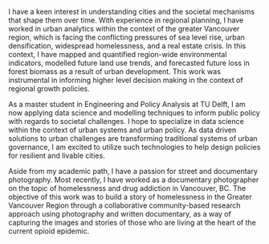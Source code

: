 ﻿---
# Display name
name: Leonardo Nicoletti

# Username (this should match the folder name)
authors:
- leonardonicoletti

# Is this the primary user of the site?
superuser: false

# Role/position
role: Master Student of Engineering and Policy Analysis

# Organizations/Affiliations
organizations:
- name: Delft University of Technology
  url: ""

# Short bio (displayed in user profile at end of posts)
bio: An aspiring urban data scientist, with interests in climate change resilience, social planning, and mobility.

interests:
- Urban Analytics
- Data Science and Visualisation
- Regional Policy / Planning
- Scenario and Long Range Planning
- Urban Resilience
- Social Inclusion / Fairness
- Urban Mobility

education:
  courses:
  - course: MSc in Engineering and Policy Analysis
    institution: Delft University of Technology
    year: 2021
  - course: Bachelor of Urban Forestry, Minor in Landscape and Recreation Planning
    institution: University of British Columbia
    year: 2018

# Social/Academic Networking
# For available icons, see: https://sourcethemes.com/academic/docs/widgets/#icons
#   For an email link, use "fas" icon pack, "envelope" icon, and a link in the
#   form "mailto:your-email@example.com" or "#contact" for contact widget.
social:
- icon: paper-plane
  icon_pack: fas
  link: 'mailto:l.a.nicoletti@student.tudelft.nl'  # For a direct email link, use "mailto:test@example.org".
- icon: linkedin-in
  icon_pack: fab
  link: www.linkedin.com/in/leonardonicoletti
- icon: github
  icon_pack: fab
  link: https://github.com/lnicoletti
# Link to a PDF of your resume/CV from the About widget.
# To enable, copy your resume/CV to `static/files/cv.pdf` and uncomment the lines below.
- icon: cv
  icon_pack: ai
  link: https://drive.google.com/file/d/1Tr9gmM6Lj-RjxWAwovFLd4Ps3d9s7Yb5/view?usp=sharing

# Enter email to display Gravatar (if Gravatar enabled in Config)
email: ""

# Organizational groups that you belong to (for People widget)
#   Set this to `[]` or comment out if you are not using People widget.
user_groups:
- Research Assistants
---

I have a keen interest in understanding cities and the societal mechanisms that shape them over time. With experience in regional planning, I have worked in urban analytics within the context of the greater Vancouver region, which is facing the conflicting pressures of sea level rise, urban densification, widespread homelessness, and a real estate crisis. In this context, I have mapped and quantified region-wide environmental indicators, modelled future land use trends, and forecasted future loss in forest biomass as a result of urban development. This work was instrumental in informing higher level decision making in the context of regional growth policies.

As a master student in Engineering and Policy Analysis at TU Delft, I am now applying data science and modelling techniques to inform public policy with regards to societal challenges. I hope to specialize in data science within the context of urban systems and urban policy. As data driven solutions to urban challenges are transforming traditional systems of urban governance, I am excited to utilize such technologies to help design policies for resilient and livable cities.

Aside from my academic path, I have a passion for street and documentary photography. Most recently, I have worked as a documentary photographer on the topic of homelessness and drug addiction in Vancouver, BC. The objective of this work was to build a story of homelessness in the Greater Vancouver Region through a collaborative community-based research approach using photography and written documentary, as a way of capturing the images and stories of those who are living at the heart of the current opioid epidemic.
